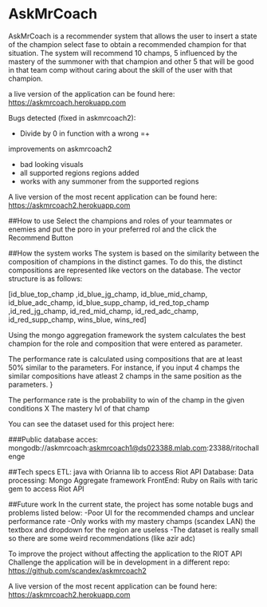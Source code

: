 

# AskMrCoach

AskMrCoach is a recommender system that allows the user to insert a state of the champion select fase to obtain a recommended champion for that situation. The system will recommend 10 champs, 5 influenced by the mastery of the summoner with that champion and other 5 that will be good in that team comp without caring  about the skill of the user with that champion.

a live version of the application can be found here:
https://askmrcoach.herokuapp.com

Bugs detected (fixed in askmrcoach2):
- Divide by 0 in function with a wrong =+

improvements on askmrcoach2
- bad looking visuals
- all supported regions regions added
- works with any summoner from the supported regions


A live version of the most recent application can be found here:
https://askmrcoach2.herokuapp.com

##How to use
Select the champions and roles of your teammates or enemies and put the poro in your preferred rol and the click the Recommend Button


##How the system works
The system is based on the similarity between the composition of champions in the distinct games. 
To do this, the distinct compositions are represented like vectors on the database.
The vector structure is as follows:

[id_blue_top_champ ,id_blue_jg_champ, id_blue_mid_champ, id_blue_adc_champ, id_blue_supp_champ, id_red_top_champ ,id_red_jg_champ, id_red_mid_champ, id_red_adc_champ, id_red_supp_champ, wins_blue, wins_red]

Using the mongo aggregation framework the system calculates the best champion for the role and composition that were entered as parameter. 

The performance rate is calculated using compositions that are at least 50% similar to the parameters. For instance, if you input 4 champs the similar compositions have atleast 2 champs in the same position as the parameters. }

The performance rate is the probability to win of the champ in the given conditions  X The mastery lvl of that champ

You can see the dataset used for this project here: 

###Public database acces: 
mongodb://askmrcoach:askmrcoach1@ds023388.mlab.com:23388/ritochallenge

##Tech specs
ETL: java with Orianna lib to access Riot API
Database:
Data processing: Mongo Aggregate framework
FrontEnd: Ruby on Rails with taric gem to access Riot API

##Future work
In the current state, the project has some notable bugs and problems listed below:
-Poor UI for the recommended champs and unclear performance rate
-Only works with my mastery champs (scandex LAN) the textbox and dropdown for the region are useless
-The dataset is really small so there are some weird recommendations (like azir adc)

To improve the project without affecting the application to the RIOT API Challenge the application will be in development in a different repo: https://github.com/scandex/askmrcoach2

A live version of the most recent application can be found here:
https://askmrcoach2.herokuapp.com
